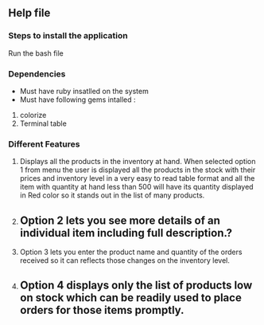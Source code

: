 ## Help file

### Steps to install the application
Run the bash file

### Dependencies
* Must have ruby insatlled on the system
* Must have following gems intalled :
1. colorize
2. Terminal table

### Different Features
1. Displays all the products in the inventory at hand. When selected option 1 from menu the user is displayed all the products in the stock with their prices and inventory level in a very easy to read table format and all the item with quantity at hand less than 500 will have its quantity displayed in Red color so it stands out in the list of many products.
2. ## Option 2 lets you see more details of an individual item including full description.?
3. Option 3 lets you enter the product name and quantity of the orders received so it can reflects those changes on the inventory level.
4. ## Option 4 displays only the list of products low on stock which can be readily used to place orders for those items promptly.